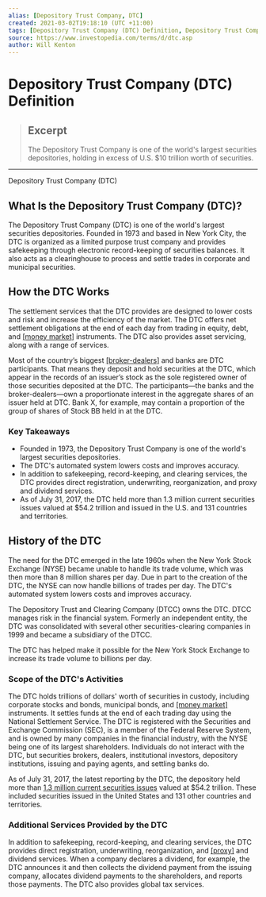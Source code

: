 ```yaml
---
alias: [Depository Trust Company, DTC]
created: 2021-03-02T19:18:10 (UTC +11:00)
tags: [Depository Trust Company (DTC) Definition, Depository Trust Company (DTC)]
source: https://www.investopedia.com/terms/d/dtc.asp
author: Will Kenton
---
```


# Depository Trust Company (DTC) Definition

> ## Excerpt
> The Depository Trust Company is one of the world's largest securities depositories, holding in excess of U.S. $10 trillion worth of securities.

---

Depository Trust Company (DTC)
## What Is the Depository Trust Company (DTC)?

The Depository Trust Company (DTC) is one of the world's largest securities depositories. Founded in 1973 and based in New York City, the DTC is organized as a limited purpose trust company and provides safekeeping through electronic record-keeping of securities balances. It also acts as a clearinghouse to process and settle trades in corporate and municipal securities.

## How the DTC Works

The settlement services that the DTC provides are designed to lower costs and risk and increase the efficiency of the market. The DTC offers net settlement obligations at the end of each day from trading in equity, debt, and [[money market]](https://www.investopedia.com/articles/04/071304.asp) instruments. The DTC also provides asset servicing, along with a range of services.

Most of the country’s biggest [[broker-dealers]](https://www.investopedia.com/articles/investing/072913/what-brokerdealer-and-why-should-you-care.asp) and banks are DTC participants. That means they deposit and hold securities at the DTC, which appear in the records of an issuer’s stock as the sole registered owner of those securities deposited at the DTC. The participants—the banks and the broker-dealers—own a proportionate interest in the aggregate shares of an issuer held at DTC. Bank X, for example, may contain a proportion of the group of shares of Stock BB held in at the DTC.

### Key Takeaways

-   Founded in 1973, the Depository Trust Company is one of the world's largest securities depositories.
-   The DTC's automated system lowers costs and improves accuracy.
-   In addition to safekeeping, record-keeping, and clearing services, the DTC provides direct registration, underwriting, reorganization, and proxy and dividend services.
-   As of July 31, 2017, the DTC held more than 1.3 million current securities issues valued at $54.2 trillion and issued in the U.S. and 131 countries and territories.

## History of the DTC

The need for the DTC emerged in the late 1960s when the New York Stock Exchange (NYSE) became unable to handle its trade volume, which was then more than 8 million shares per day. Due in part to the creation of the DTC, the NYSE can now handle billions of trades per day. The DTC's automated system lowers costs and improves accuracy.

The Depository Trust and Clearing Company (DTCC) owns the DTC. DTCC manages risk in the financial system. Formerly an independent entity, the DTC was consolidated with several other securities-clearing companies in 1999 and became a subsidiary of the DTCC.

The DTC has helped make it possible for the New York Stock Exchange to increase its trade volume to billions per day.

### Scope of the DTC's Activities

The DTC holds trillions of dollars' worth of securities in custody, including corporate stocks and bonds, municipal bonds, and [[money market]](https://www.investopedia.com/terms/m/moneymarket.asp) instruments. It settles funds at the end of each trading day using the National Settlement Service. The DTC is registered with the Securities and Exchange Commission (SEC), is a member of the Federal Reserve System, and is owned by many companies in the financial industry, with the NYSE being one of its largest shareholders. Individuals do not interact with the DTC, but securities brokers, dealers, institutional investors, depository institutions, issuing and paying agents, and settling banks do.

As of July 31, 2017, the latest reporting by the DTC, the depository held more than [1.3 million current securities issues](http://www.dtcc.com/about/businesses-and-subsidiaries/dtc) valued at $54.2 trillion. These included securities issued in the United States and 131 other countries and territories. 

### Additional Services Provided by the DTC

In addition to safekeeping, record-keeping, and clearing services, the DTC provides direct registration, underwriting, reorganization, and [[proxy]](https://www.investopedia.com/terms/p/proxy.asp) and dividend services. When a company declares a dividend, for example, the DTC announces it and then collects the dividend payment from the issuing company, allocates dividend payments to the shareholders, and reports those payments. The DTC also provides global tax services.
